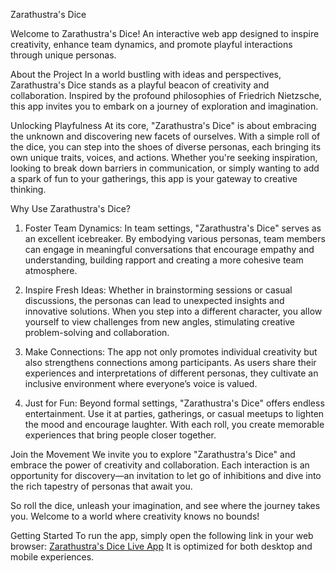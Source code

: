 Zarathustra's Dice

Welcome to Zarathustra's Dice! 
An interactive web app designed to inspire creativity, enhance team dynamics, and promote playful interactions through unique personas.


About the Project
In a world bustling with ideas and perspectives, Zarathustra's Dice stands as a playful beacon of creativity and collaboration. 
Inspired by the profound philosophies of Friedrich Nietzsche, this app invites you to embark on a journey of exploration and imagination.


Unlocking Playfulness
At its core, "Zarathustra's Dice" is about embracing the unknown and discovering new facets of ourselves. 
With a simple roll of the dice, you can step into the shoes of diverse personas, each bringing its own unique traits, voices, and actions. 
Whether you're seeking inspiration, looking to break down barriers in communication, or simply wanting to add a spark of fun to your gatherings, 
this app is your gateway to creative thinking.


Why Use Zarathustra's Dice?
1. Foster Team Dynamics: In team settings, "Zarathustra's Dice" serves as an excellent icebreaker. 
By embodying various personas, team members can engage in meaningful conversations that encourage empathy and understanding, 
building rapport and creating a more cohesive team atmosphere.

2. Inspire Fresh Ideas: Whether in brainstorming sessions or casual discussions, the personas can lead to unexpected insights and innovative solutions. 
When you step into a different character, you allow yourself to view challenges from new angles, stimulating creative problem-solving and collaboration.

3. Make Connections: The app not only promotes individual creativity but also strengthens connections among participants. 
As users share their experiences and interpretations of different personas, they cultivate an inclusive environment where everyone’s voice is valued.

4. Just for Fun:  Beyond formal settings, "Zarathustra's Dice" offers endless entertainment. 
Use it at parties, gatherings, or casual meetups to lighten the mood and encourage laughter. 
With each roll, you create memorable experiences that bring people closer together.


Join the Movement
We invite you to explore "Zarathustra's Dice" and embrace the power of creativity and collaboration. 
Each interaction is an opportunity for discovery—an invitation to let go of inhibitions and dive into the rich tapestry of personas that await you.

So roll the dice, unleash your imagination, and see where the journey takes you. Welcome to a world where creativity knows no bounds!

Getting Started
To run the app, simply open the following link in your web browser: [Zarathustra's Dice Live App](https://sacmoens.github.io/Zarathustra-s_Dice/)
It is optimized for both desktop and mobile experiences.

